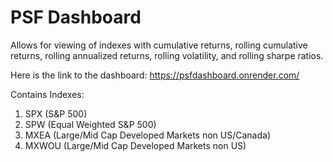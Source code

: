 # PSF Dashboard

Allows for viewing of indexes with cumulative returns, rolling cumulative returns, rolling annualized returns, rolling volatility, and rolling sharpe ratios. 

Here is the link to the dashboard: https://psfdashboard.onrender.com/

Contains Indexes:
1. SPX (S&P 500)
2. SPW (Equal Weighted S&P 500)
3. MXEA (Large/Mid Cap Developed Markets non US/Canada)
4. MXWOU (Large/Mid Cap Developed Markets non US)
